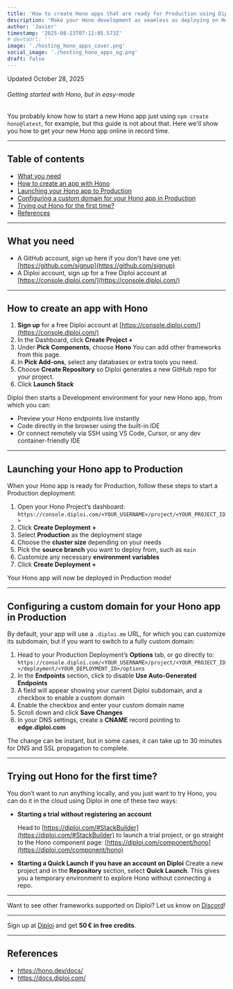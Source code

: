 ```yaml
---
title: 'How to create Hono apps that are ready for Production using Diploi'
description: 'Make your Hono development as seamless as deploying on Heroku'
author: 'Javier'
timestamp: '2025-08-23T07:11:05.573Z'
# devtoUrl: ''
image: './hosting_hono_apps_cover.png'
social_image: './hosting_hono_apps_og.png'
draft: false
---
```


Updated <time datetime="2025-10-28T11:11:05.000Z">October 28, 2025</time>

###### Getting started with Hono, but in easy-mode

You probably know how to start a new Hono app just using `npm create hono@latest`, for example, but this guide is not about that. Here we'll show you how to get your new Hono app online in record time.

---

## Table of contents

- [What you need](#what-you-need)
- [How to create an app with Hono](#how-to-create-an-app-with-hono)
- [Launching your Hono app to Production](#launching-your-hono-app-to-production)
- [Configuring a custom domain for your Hono app in Production](#configuring-a-custom-domain-for-your-hono-app-in-production)
- [Trying out Hono for the first time?](#trying-out-hono-for-the-first-time)
- [References](#references)

---

## What you need

- A GitHub account, sign up here if you don't have one yet: [https://github.com/signup](https://github.com/signup)
- A Diploi account, sign up for a free Diploi account at [https://console.diploi.com/](https://console.diploi.com/)

---

## How to create an app with Hono

1. **Sign up** for a free Diploi account at [https://console.diploi.com/](https://console.diploi.com/)
2. In the Dashboard, click **Create Project +**
3. Under **Pick Components**, choose **Hono**
   You can add other frameworks from this page.
4. In **Pick Add-ons**, select any databases or extra tools you need.
5. Choose **Create Repository** so Diploi generates a new GitHub repo for your project.
6. Click **Launch Stack**

Diploi then starts a Development environment for your new Hono app, from which you can:

- Preview your Hono endpoints live instantly
- Code directly in the browser using the built-in IDE
- Or connect remotely via SSH using VS Code, Cursor, or any dev container-friendly IDE

---

## Launching your Hono app to Production

When your Hono app is ready for Production, follow these steps to start a Production deployment:

1. Open your Hono Project’s dashboard:
   `https://console.diploi.com/<YOUR_USERNAME>/project/<YOUR_PROJECT_ID>`
2. Click **Create Deployment +**
3. Select **Production** as the deployment stage
4. Choose the **cluster size** depending on your needs
5. Pick the **source branch** you want to deploy from, such as `main`
6. Customize any necessary **environment variables**
7. Click **Create Deployment +**

Your Hono app will now be deployed in Production mode!

---

## Configuring a custom domain for your Hono app in Production

By default, your app will use a `.diploi.me` URL, for which you can customize its subdomain, but if you want to switch to a fully custom domain:

1. Head to your Production Deployment’s **Options** tab, or go directly to:
   `https://console.diploi.com/<YOUR_USERNAME>/project/<YOUR_PROJECT_ID>/deployment/<YOUR_DEPLOYMENT_ID>/options`
2. In the **Endpoints** section, click to disable **Use Auto‑Generated Endpoints**
3. A field will appear showing your current Diploi subdomain, and a checkbox to enable a custom domain
4. Enable the checkbox and enter your custom domain name
5. Scroll down and click **Save Changes**
6. In your DNS settings, create a **CNAME** record pointing to **edge.diploi.com**

The change can be instant, but in some cases, it can take up to 30 minutes for DNS and SSL propagation to complete.

---

## Trying out Hono for the first time?

You don’t want to run anything locally, and you just want to try Hono, you can do it in the cloud using Diploi in one of these two ways:

- **Starting a trial without registering an account**

  Head to [https://diploi.com/#StackBuilder](https://diploi.com/#StackBuilder) to launch a trial project, or go straight to the Hono component page:
  [https://diploi.com/component/hono](https://diploi.com/component/hono)

- **Starting a Quick Launch if you have an account on Diploi**
  Create a new project and in the **Repository** section, select **Quick Launch**. This gives you a temporary environment to explore Hono without connecting a repo.

---

Want to see other frameworks supported on Diploi? Let us know on [Discord](https://discord.gg/vvgQxVjC8G)!

---

Sign up at [Diploi](https://diploi.com/) and get **50 € in free credits**.

---

## References

- https://hono.dev/docs/
- https://docs.diploi.com/
